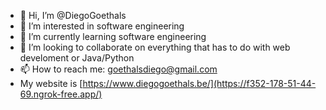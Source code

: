 - 👋 Hi, I’m @DiegoGoethals
- 👀 I’m interested in software engineering
- 🌱 I’m currently learning software engineering
- 💞️ I’m looking to collaborate on everything that has to do with web develoment or Java/Python
- 📫 How to reach me: goethalsdiego@gmail.com
- My website is [https://www.diegogoethals.be/](https://f352-178-51-44-69.ngrok-free.app/)

<!---
DiegoGoethals/DiegoGoethals is a ✨ special ✨ repository because its `README.md` (this file) appears on your GitHub profile.
You can click the Preview link to take a look at your changes.
--->
